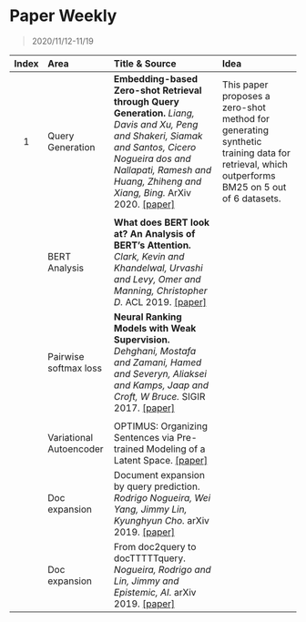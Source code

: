 # Paper Weekly

> 2020/11/12-11/19

|Index|Area|Title & Source|Idea|
|:---:|:--|:-------------|:---|
|1|Query Generation|**Embedding-based Zero-shot Retrieval through Query Generation.** *Liang, Davis and Xu, Peng and Shakeri, Siamak and Santos, Cicero Nogueira dos and Nallapati, Ramesh and Huang, Zhiheng and Xiang, Bing.* ArXiv 2020. [[paper]](https://arxiv.org/pdf/2009.10270.pdf)|This paper proposes a zero-shot method for generating synthetic training data for retrieval, which outperforms BM25 on 5 out of 6 datasets.|
||
||BERT Analysis|**What does BERT look at? An Analysis of BERT’s Attention.** *Clark, Kevin and Khandelwal, Urvashi and Levy, Omer and Manning, Christopher D.* ACL 2019. [[paper]](https://www.aclweb.org/anthology/W19-48.pdf#page=290)|
||Pairwise softmax loss|**Neural Ranking Models with Weak Supervision.** *Dehghani, Mostafa and Zamani, Hamed and Severyn, Aliaksei and Kamps, Jaap and Croft, W Bruce.* SIGIR 2017. [[paper]](https://dl.acm.org/doi/pdf/10.1145/3077136.3080832)|
||
||Variational Autoencoder|OPTIMUS: Organizing Sentences via Pre-trained Modeling of a Latent Space. [[paper]](https://arxiv.org/pdf/2004.04092.pdf)|
||Doc expansion|Document expansion by query prediction. *Rodrigo Nogueira, Wei Yang, Jimmy Lin, Kyunghyun Cho.* arXiv 2019. [[paper]](https://arxiv.org/pdf/1904.08375.pdf)
||Doc expansion|From doc2query to docTTTTTquery. *Nogueira, Rodrigo and Lin, Jimmy and Epistemic, AI.* arXiv 2019. [[paper]](https://cs.uwaterloo.ca/~jimmylin/publications/Nogueira_Lin_2019_docTTTTTquery.pdf)|
